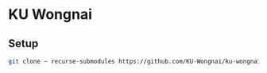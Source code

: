 # KU Wongnai

## Setup

```sh
git clone — recurse-submodules https://github.com/KU-Wongnai/ku-wongnai.git
```
